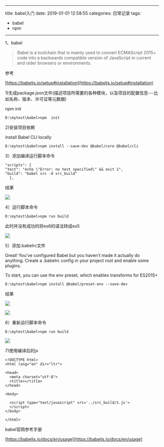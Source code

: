 
---
title: babel入门
date: 2019-01-01 12:58:55
categories: 日常记录
tags:
  - babel
  - npm
---

1、babel


> Babel is a toolchain that is mainly used to convert ECMAScript 2015+ code into a backwards compatible version of JavaScript in current and older browsers or environments.


参考

[https://babeljs.io/setup#installation](https://babeljs.io/setup#installation)

1)生成package.json文件(描述项目所需要的各种模块，以及项目的配置信息---比如名称、版本、许可证等元数据)

npm init


    D:\mytest\babel>npm  init






2)安装项目依赖

install Babel CLI locally


    D:\mytest\babel>npm install --save-dev @babel/core @babel/cli

3）添加编译运行脚本命令

    "scripts": {
    "test": "echo \"Error: no test specified\" && exit 1",
    "build": "babel src -d src_build"
      },

结果

![](https://i.imgur.com/IRIhf5S.png)


4）运行脚本命令


    D:\mytest\babel>npm run build

此时并没有成功的将es6的语法转成es5

![](https://i.imgur.com/fio2XsV.png)


5）添加.babelrc文件

Great! You've configured Babel but you haven't made it actually do anything. Create a .babelrc config in your project root and enable some plugins.

To start, you can use the env preset, which enables transforms for ES2015+



    D:\mytest\babel>npm install @babel/preset-env --save-dev

结果

![](https://i.imgur.com/S1zb6x4.png)

![](https://i.imgur.com/t0f2DeM.png)


6）重新运行脚本命令

    D:\mytest\babel>npm run build

![](https://i.imgur.com/BKUMyyi.png)


7)使用编译后的js


    <!DOCTYPE html>
    <html lang="en" dir="ltr">

    <head>
      <meta charset="utf-8">
      <title></title>
    </head>

    <body>

      <script type="text/javascript" src='../src_build/1.js'>
      </script>
    </body>

    </html>



babel官网参考手册

[https://babeljs.io/docs/en/usage](https://babeljs.io/docs/en/usage)
